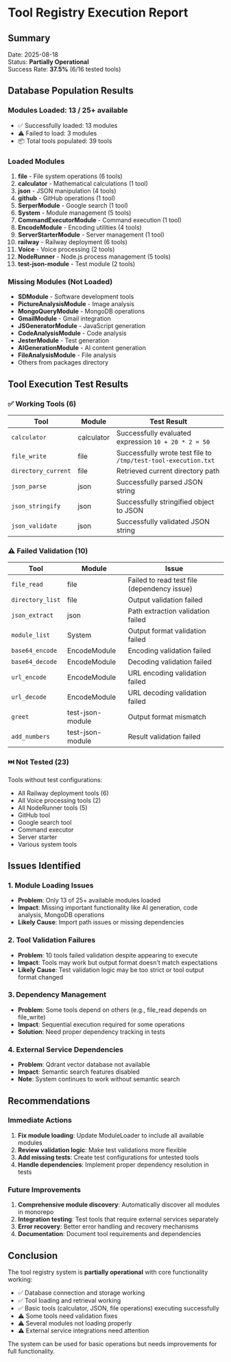 # Tool Registry Execution Report

## Summary

Date: 2025-08-18  
Status: **Partially Operational**  
Success Rate: **37.5%** (6/16 tested tools)

## Database Population Results

### Modules Loaded: 13 / 25+ available
- ✅ Successfully loaded: 13 modules
- ⚠️ Failed to load: 3 modules  
- 📦 Total tools populated: 39 tools

### Loaded Modules
1. **file** - File system operations (6 tools)
2. **calculator** - Mathematical calculations (1 tool)
3. **json** - JSON manipulation (4 tools)
4. **github** - GitHub operations (1 tool)
5. **SerperModule** - Google search (1 tool)
6. **System** - Module management (5 tools)
7. **CommandExecutorModule** - Command execution (1 tool)
8. **EncodeModule** - Encoding utilities (4 tools)
9. **ServerStarterModule** - Server management (1 tool)
10. **railway** - Railway deployment (6 tools)
11. **Voice** - Voice processing (2 tools)
12. **NodeRunner** - Node.js process management (5 tools)
13. **test-json-module** - Test module (2 tools)

### Missing Modules (Not Loaded)
- **SDModule** - Software development tools
- **PictureAnalysisModule** - Image analysis
- **MongoQueryModule** - MongoDB operations
- **GmailModule** - Gmail integration
- **JSGeneratorModule** - JavaScript generation
- **CodeAnalysisModule** - Code analysis
- **JesterModule** - Test generation
- **AIGenerationModule** - AI content generation
- **FileAnalysisModule** - File analysis
- Others from packages directory

## Tool Execution Test Results

### ✅ Working Tools (6)
| Tool | Module | Test Result |
|------|--------|-------------|
| `calculator` | calculator | Successfully evaluated expression `10 + 20 * 2 = 50` |
| `file_write` | file | Successfully wrote test file to `/tmp/test-tool-execution.txt` |
| `directory_current` | file | Retrieved current directory path |
| `json_parse` | json | Successfully parsed JSON string |
| `json_stringify` | json | Successfully stringified object to JSON |
| `json_validate` | json | Successfully validated JSON string |

### ⚠️ Failed Validation (10)
| Tool | Module | Issue |
|------|--------|-------|
| `file_read` | file | Failed to read test file (dependency issue) |
| `directory_list` | file | Output validation failed |
| `json_extract` | json | Path extraction validation failed |
| `module_list` | System | Output format validation failed |
| `base64_encode` | EncodeModule | Encoding validation failed |
| `base64_decode` | EncodeModule | Decoding validation failed |
| `url_encode` | EncodeModule | URL encoding validation failed |
| `url_decode` | EncodeModule | URL decoding validation failed |
| `greet` | test-json-module | Output format mismatch |
| `add_numbers` | test-json-module | Result validation failed |

### ⏭️ Not Tested (23)
Tools without test configurations:
- All Railway deployment tools (6)
- All Voice processing tools (2)
- All NodeRunner tools (5)
- GitHub tool
- Google search tool
- Command executor
- Server starter
- Various system tools

## Issues Identified

### 1. Module Loading Issues
- **Problem**: Only 13 of 25+ available modules loaded
- **Impact**: Missing important functionality like AI generation, code analysis, MongoDB operations
- **Likely Cause**: Import path issues or missing dependencies

### 2. Tool Validation Failures
- **Problem**: 10 tools failed validation despite appearing to execute
- **Impact**: Tools may work but output format doesn't match expectations
- **Likely Cause**: Test validation logic may be too strict or tool output format changed

### 3. Dependency Management
- **Problem**: Some tools depend on others (e.g., file_read depends on file_write)
- **Impact**: Sequential execution required for some operations
- **Solution**: Need proper dependency tracking in tests

### 4. External Service Dependencies
- **Problem**: Qdrant vector database not available
- **Impact**: Semantic search features disabled
- **Note**: System continues to work without semantic search

## Recommendations

### Immediate Actions
1. **Fix module loading**: Update ModuleLoader to include all available modules
2. **Review validation logic**: Make test validations more flexible
3. **Add missing tests**: Create test configurations for untested tools
4. **Handle dependencies**: Implement proper dependency resolution in tests

### Future Improvements
1. **Comprehensive module discovery**: Automatically discover all modules in monorepo
2. **Integration testing**: Test tools that require external services separately
3. **Error recovery**: Better error handling and recovery mechanisms
4. **Documentation**: Document tool requirements and dependencies

## Conclusion

The tool registry system is **partially operational** with core functionality working:
- ✅ Database connection and storage working
- ✅ Tool loading and retrieval working
- ✅ Basic tools (calculator, JSON, file operations) executing successfully
- ⚠️ Some tools need validation fixes
- ⚠️ Several modules not loading properly
- ⚠️ External service integrations need attention

The system can be used for basic operations but needs improvements for full functionality.